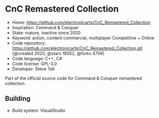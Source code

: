 # CnC Remastered Collection

- Home: https://github.com/electronicarts/CnC_Remastered_Collection
- Inspiration: Command & Conquer
- State: mature, inactive since 2020
- Keyword: action, content commercial, multiplayer Competitive + Online
- Code repository: https://github.com/electronicarts/CnC_Remastered_Collection.git (@created 2020, @stars 18052, @forks 4706)
- Code language: C++, C#
- Code license: GPL-3.0
- Developer: Steve Tall

Part of the official source code for Command & Conquer remastered collection.

## Building

- Build system: VisualStudio

